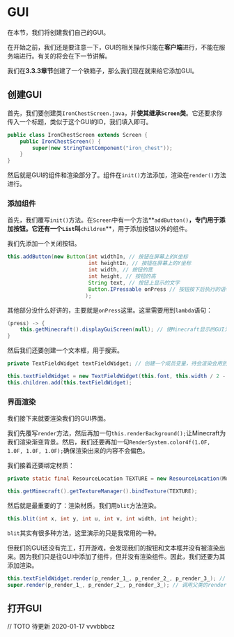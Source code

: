# GUI

在本节，我们将创建我们自己的GUI。

在开始之前，我们还是要注意一下，GUI的相关操作只能在**客户端**进行，不能在服务端进行。有关的将会在下一节讲解。

我们在**3.3.3章节**创建了一个铁箱子，那么我们现在就来给它添加GUI。

## 创建GUI

首先，我们要创建类`IronChestScreen.java`，并**使其继承`Screen`类**。它还要求你传入一个标题，类似于这个GUI的ID，我们填入即可。

```java
public class IronChestScreen extends Screen {
	public IronChestScreen() {
		super(new StringTextComponent("iron_chest"));
	}
}
```

然后就是GUI的组件和渲染部分了。组件在`init()`方法添加，渲染在`render()`方法进行。

### 添加组件

首先，我们覆写`init()`方法。在`Screen`中有一个方法**`addButton()`**，专门用于添加按钮。它还有一个`List`叫**`children`**，用于添加按钮以外的组件。

我们先添加一个关闭按钮。

```java
this.addButton(new Button(int widthIn, // 按钮在屏幕上的X坐标
                          int heightIn, // 按钮在屏幕上的Y坐标
                          int width, // 按钮的宽
                          int height, // 按钮的高
                          String text, // 按钮上显示的文字
                          Button.IPressable onPress // 按钮按下后执行的语句，要用到lambda语句
                         );
```

其他部分没什么好讲的，主要就是`onPress`这里。这里需要用到`lambda`语句：
```java
(press) -> {
	this.getMinecraft().displayGuiScreen(null); // 使Minecraft显示的GUI为null，即关闭GUI
}
```

然后我们还要创建一个文本框，用于搜索。

```java
private TextFieldWidget textFieldWidget; // 创建一个成员变量，待会渲染会用到

this.textFieldWidget = new TextFieldWidget(this.font, this.width / 2 - 75, 5, 150, 15, "搜索");
this.children.add(this.textFieldWidget);
```

### 界面渲染

我们接下来就要渲染我们的GUI界面。

我们先覆写`render`方法，然后再加一句`this.renderBackground();`让Minecraft为我们渲染渐变背景。然后，我们还要再加一句`RenderSystem.color4f(1.0F, 1.0F, 1.0F, 1.0F);`确保渲染出来的内容不会偏色。

我们接着还要绑定材质：

```java
private static final ResourceLocation TEXTURE = new ResourceLocation(ModderGuide.MODID, "textures/gui/iron_chest.png");

this.getMinecraft().getTextureManager().bindTexture(TEXTURE);
```

然后就是最重要的了：渲染材质。我们用`blit`方法渲染。

```java
this.blit(int x, int y, int u, int v, int width, int height);
```

`blit`其实有很多种方法，这里演示的只是我常用的一种。

但我们的GUI还没有完工，打开游戏，会发现我们的按钮和文本框并没有被渲染出来。因为我们只是往GUI中添加了组件，但并没有渲染组件。因此，我们还要为其添加渲染。

```java
this.textFieldWidget.render(p_render_1_, p_render_2_, p_render_3_); // 渲染文本框
super.render(p_render_1_, p_render_2_, p_render_3_); // 调用父类的render方法，渲染按钮的语句，父类已经帮我们写好了
```

## 打开GUI

// TOTO 待更新 2020-01-17 vvvbbbcz